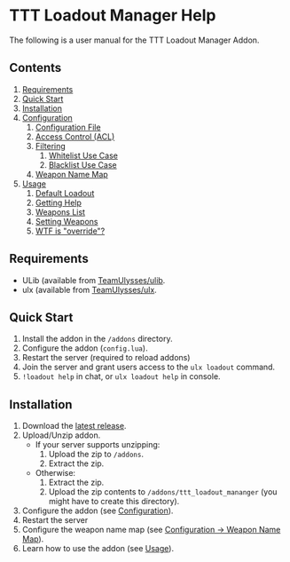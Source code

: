 # TTT Loadout Manager Help #

The following is a user manual for the TTT Loadout Manager Addon.

## Contents ##
1. [Requirements](index.md#requirements)
2. [Quick Start](index.md#quick-start)
3. [Installation](index.md#installation)
4. [Configuration](configuration.md#configuration)
    1. [Configuration File](configuration.md#configuration-file)
    2. [Access Control (ACL)](configuration.md#access-control-acl)
    3. [Filtering](configuration.md#filtering)
        1. [Whitelist Use Case](configuration.md#whitelist-use-case)
        2. [Blacklist Use Case](configuration.md#blacklist-use-case)
    4. [Weapon Name Map](configuration.md#weapon-name-map)
5. [Usage](usage.md#usage)
    1. [Default Loadout](usage.md#default-loadout)
    2. [Getting Help](usage.md#help)
    3. [Weapons List](usage.md#weapons)
    4. [Setting Weapons](usage.md#setting-weapons)
    5. [WTF is "override"?](usage.md#override)

## Requirements ##
* ULib (available from [TeamUlysses/ulib](/TeamUlysses/ulib).
* ulx (available from [TeamUlysses/ulx](/TeamUlysses/ulx).

## Quick Start ##

1. Install the addon in the `/addons` directory.
2. Configure the addon (`config.lua`). 
3. Restart the server (required to reload addons)
4. Join the server and grant users access to the `ulx loadout` command.
5. `!loadout help` in chat, or `ulx loadout help` in console.

## Installation ##

1. Download the [latest release](../../../releases/latest).
2. Upload/Unzip addon.
    * If your server supports unzipping:
        1. Upload the zip to `/addons`.
        2. Extract the zip.
    * Otherwise:
        1. Extract the zip.
        2. Upload the zip contents to `/addons/ttt_loadout_mananger` (you might have to create this directory).
3. Configure the addon (see [Configuration](configuration.md#configuration)).
4. Restart the server
5. Configure the weapon name map (see [Configuration -> Weapon Name Map](configuration.md#weapon-name-map)).
6. Learn how to use the addon (see [Usage](usage.md#useage)).